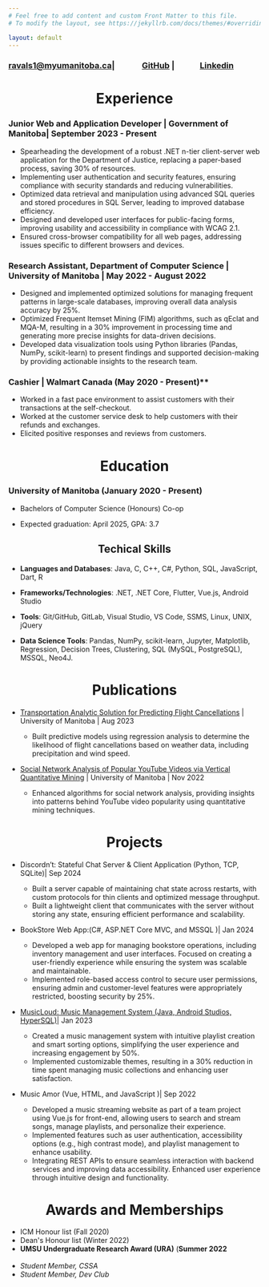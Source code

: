 ```yaml
---
# Feel free to add content and custom Front Matter to this file.
# To modify the layout, see https://jekyllrb.com/docs/themes/#overriding-theme-defaults

layout: default
---
```

<!--# **<center>Sanskar Raval </center>**-->

###  [ravals1@myumanitoba.ca](mailto:ravals1@myumanitoba.ca)| &nbsp;&nbsp;&nbsp;&nbsp;&nbsp;&nbsp;&nbsp;&nbsp;&nbsp;&nbsp;&nbsp;&nbsp; [GitHub](https://github.com/sanksarraval) |&nbsp;&nbsp;&nbsp;&nbsp;&nbsp;&nbsp;&nbsp;&nbsp;&nbsp;&nbsp;&nbsp;&nbsp; [Linkedin](https://www.linkedin.com/in/sanskar-raval) 

# **<center>Experience</center>**

### Junior Web and Application Developer | Government of Manitoba| September 2023 - Present 

  - Spearheading the development of a robust .NET n-tier client-server web application for the Department of Justice, replacing a paper-based process, saving 30% of resources.
  - Implementing user authentication and security features, ensuring compliance with security standards and reducing vulnerabilities.
  - Optimized data retrieval and manipulation using advanced SQL queries and stored procedures in SQL Server, leading to improved database efficiency.
  - Designed and developed user interfaces for public-facing forms, improving usability and accessibility in compliance with WCAG 2.1.
  - Ensured cross-browser compatibility for all web pages, addressing issues specific to different browsers and devices.
  <!-- - Developing a robust user authentication and authorization features, enhancing the application’s security framework. -->
   

### Research Assistant, Department of Computer Science | University of Manitoba | May 2022 - August 2022

  - Designed and implemented optimized solutions for managing frequent patterns in large-scale databases, improving overall data analysis accuracy by 25%.
  - Optimized Frequent Itemset Mining (FIM) algorithms, such as qEclat and MQA-M, resulting in a 30% improvement in processing time and generating more precise insights for data-driven decisions.
  - Developed data visualization tools using Python libraries (Pandas, NumPy, scikit-learn) to present findings and supported decision-making by providing actionable insights to the research team.

### Cashier | Walmart Canada (May 2020 - Present)**

  - Worked in a fast pace environment to assist customers with their transactions at the self-checkout.
  - Worked at the customer service desk to help customers with their refunds and exchanges.
  - Elicited positive responses and reviews from customers.

# **<center>Education </center>**

  

### University of Manitoba (January 2020 - Present)

-  Bachelors of Computer Science (Honours) Co-op

- Expected graduation: April 2025, GPA: 3.7

## <center>Techical Skills</center>

-  **Languages and Databases**: Java, C, C++, C#, Python, SQL, JavaScript, Dart, R

-  **Frameworks/Technologies**: .NET, .NET Core, Flutter, Vue.js, Android Studio

-  **Tools**: Git/GitHub, GitLab, Visual Studio, VS Code, SSMS, Linux, UNIX, jQuery

-  **Data Science Tools**: Pandas, NumPy, scikit-learn, Jupyter, Matplotlib, Regression, Decision Trees, Clustering, SQL (MySQL, PostgreSQL), MSSQL, Neo4J. 


# **<center> Publications </center>**

- [Transportation Analytic Solution for Predicting Flight Cancellations](https://ieeexplore.ieee.org/document/10229353) | University of Manitoba | Aug 2023
  - Built predictive models using regression analysis to determine the likelihood of flight cancellations based on weather data, including precipitation and wind speed.
 
- [Social Network Analysis of Popular YouTube Videos via Vertical Quantitative Mining](https://ieeexplore.ieee.org/document/10068640) | University of Manitoba | Nov 2022
  - Enhanced algorithms for social network analysis, providing insights into patterns behind YouTube video popularity using quantitative mining techniques.

# **<center>Projects</center>**

- Discordn’t: Stateful Chat Server & Client Application (Python, TCP, SQLite)| Sep 2024
  -  Built a server capable of maintaining chat state across restarts, with custom protocols for thin clients and optimized message throughput.
  -  Built a lightweight client that communicates with the server without storing any state, ensuring efficient performance and scalability.

- BookStore Web App:(C#, ASP.NET Core MVC, and MSSQL )| Jan 2024
  - Developed a web app for managing bookstore operations, including inventory management and user interfaces. Focused on creating a user-friendly experience while ensuring the system was scalable and maintainable.
  - Implemented role-based access control to secure user permissions, ensuring admin and customer-level features were appropriately restricted, boosting security by 25%.

- [MusicLoud: Music Management System (Java, Android Studios, HyperSQL)](https://github.com/sanksarraval/MusicLoud)| Jan 2023
  - Created a music management system with intuitive playlist creation and smart sorting options, simplifying the user experience and increasing engagement by 50%.
  - Implemented customizable themes, resulting in a 30% reduction in time spent managing music collections and enhancing user satisfaction.

- Music Amor (Vue, HTML, and JavaScript )| Sep 2022
  - Developed a music streaming website as part of a team project using Vue.js for front-end, allowing users to search and stream songs, manage playlists, and personalize their experience.
  - Implemented features such as user authentication, accessibility options (e.g., high contrast mode), and playlist management to enhance usability.
  - Integrating REST APIs to ensure seamless interaction with backend services and improving data accessibility. Enhanced user experience through intuitive design and functionality.
 
<!--
- Conway's Game of Life:(C / _Course Assignment_)

	- Independently created a zero-player game for the course assignment, in which the current state of the board completely determines each step.
	- It is played on an infinite 2D grid of square cells. At any time, each cell is either populated or unpopulated.
	- The project is based on the idea that a population requires a certain size to thrive, and can expand if they are large enough, but cannot become so dense that they overtax its local resources.

-->
# **<center>Awards and Memberships</center>**

- ICM Honour list (Fall 2020)
- Dean's Honour list (Winter 2022)
-  **UMSU Undergraduate Research Award (URA)** (**Summer 2022**
<br/><br/>
-  _Student Member, CSSA_
-  _Student Member, Dev Club_



